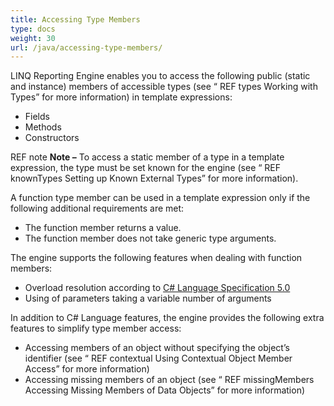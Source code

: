 ```yaml
---
title: Accessing Type Members
type: docs
weight: 30
url: /java/accessing-type-members/
---
```


LINQ Reporting Engine enables you to access the following public (static and instance) members of accessible types (see “ REF types Working with Types” for more information) in template expressions:

- Fields
- Methods
- Constructors

REF note **Note –** To access a static member of a type in a template expression, the type must be set known for the engine (see “ REF knownTypes Setting up Known External Types” for more information).

A function type member can be used in a template expression only if the following additional requirements are met:

- The function member returns a value.
- The function member does not take generic type arguments.

The engine supports the following features when dealing with function members:

- Overload resolution according to [C# Language Specification 5.0](http://www.microsoft.com/en-us/download/details.aspx?id=7029)
- Using of parameters taking a variable number of arguments

In addition to C# Language features, the engine provides the following extra features to simplify type member access:

- Accessing members of an object without specifying the object’s identifier (see “ REF contextual Using Contextual Object Member Access” for more information)
- Accessing missing members of an object (see “ REF missingMembers Accessing Missing Members of Data Objects” for more information)
